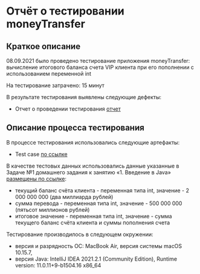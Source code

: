 # Отчёт о тестировании moneyTransfer 

## Краткое описание

08.09.2021  было проведено тестирование приложения moneyTransfer: вычисление итогового баланса счета VIP клиента при его пополнении с использованием переменной int



На тестирование затрачено: 15 минут

В результате тестирования выявлены следующие дефекты:
* Отчет о проведении тестирования [отчет](https://github.com/MariDavi/moneyTransfer/issues/1#issue-991251688)

## Описание процесса тестирования

В процессе тестирования использовались следующие артефакты:
* Test case [по ссылке](https://docs.google.com/spreadsheets/d/1l_M-R0iFedv1dWEmtWjWfBr71DeyZQZGwIzyJcFZdfM/edit?usp=sharing)

В качестве тестовых данных использовались данные указанные в Задаче №1 домашнего задания к занятию «1. Введение в Java» [размещены по ссылке](https://github.com/netology-code/javaqa-homeworks/blob/master/intro/MERGED.md#легенда):
* текущий баланс счёта клиента - переменная типа int, значение - 2 000 000 000 (два миллиарда рублей)
* сумма перевода - переменная типа int, значение - 500 000 000 (пятьсот миллионов рублей)
* итоговое значение - переменная типа int, значение - сумма текущего баланс счёта клиента и суммы пополнения счета 

Тестирование производилось в следующем окружении:
* версия и разрядность ОС: MacBook Air, версия системы macOS 10.15.7,
* версия Java: IntelliJ IDEA 2021.2.1 (Community Edition), Runtime version: 11.0.11+9-b1504.16 x86_64
